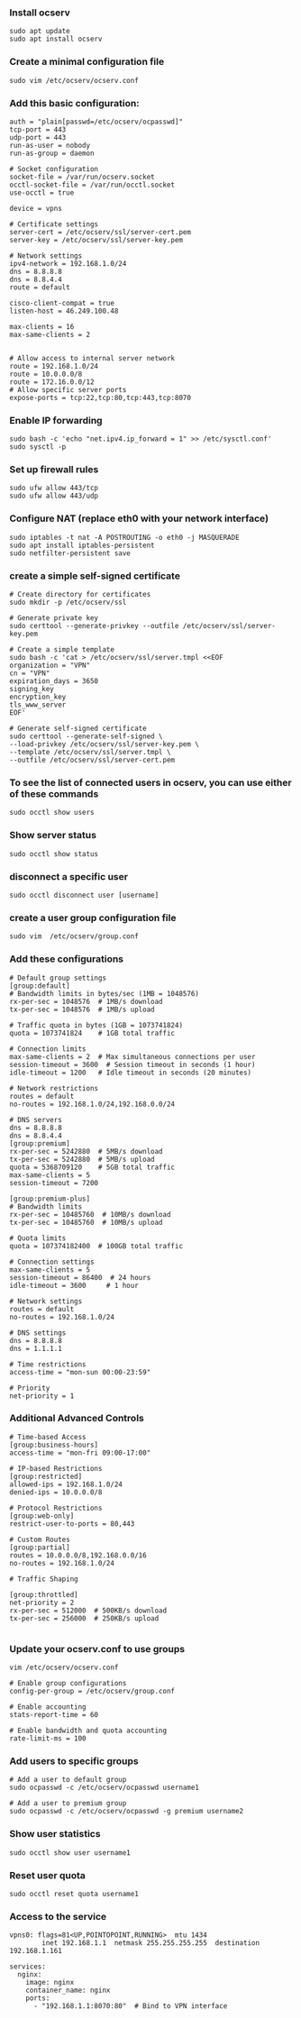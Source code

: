 ### Install ocserv
```
sudo apt update
sudo apt install ocserv
```
### Create a minimal configuration file
```
sudo vim /etc/ocserv/ocserv.conf
```
### Add this basic configuration:
```
auth = "plain[passwd=/etc/ocserv/ocpasswd]"
tcp-port = 443
udp-port = 443
run-as-user = nobody
run-as-group = daemon

# Socket configuration
socket-file = /var/run/ocserv.socket
occtl-socket-file = /var/run/occtl.socket
use-occtl = true

device = vpns

# Certificate settings
server-cert = /etc/ocserv/ssl/server-cert.pem
server-key = /etc/ocserv/ssl/server-key.pem

# Network settings
ipv4-network = 192.168.1.0/24
dns = 8.8.8.8
dns = 8.8.4.4
route = default

cisco-client-compat = true
listen-host = 46.249.100.48

max-clients = 16
max-same-clients = 2


# Allow access to internal server network
route = 192.168.1.0/24
route = 10.0.0.0/8
route = 172.16.0.0/12
# Allow specific server ports
expose-ports = tcp:22,tcp:80,tcp:443,tcp:8070
```
### Enable IP forwarding
```
sudo bash -c 'echo "net.ipv4.ip_forward = 1" >> /etc/sysctl.conf'
sudo sysctl -p
```
### Set up firewall rules
```
sudo ufw allow 443/tcp
sudo ufw allow 443/udp
```
### Configure NAT (replace eth0 with your network interface)
```
sudo iptables -t nat -A POSTROUTING -o eth0 -j MASQUERADE
sudo apt install iptables-persistent
sudo netfilter-persistent save
```
### create a simple self-signed certificate
```
# Create directory for certificates
sudo mkdir -p /etc/ocserv/ssl

# Generate private key
sudo certtool --generate-privkey --outfile /etc/ocserv/ssl/server-key.pem

# Create a simple template
sudo bash -c 'cat > /etc/ocserv/ssl/server.tmpl <<EOF
organization = "VPN"
cn = "VPN"
expiration_days = 3650
signing_key
encryption_key
tls_www_server
EOF'

# Generate self-signed certificate
sudo certtool --generate-self-signed \
--load-privkey /etc/ocserv/ssl/server-key.pem \
--template /etc/ocserv/ssl/server.tmpl \
--outfile /etc/ocserv/ssl/server-cert.pem
```
### To see the list of connected users in ocserv, you can use either of these commands
```
sudo occtl show users
```
### Show server status
```
sudo occtl show status
```
### disconnect a specific user
```
sudo occtl disconnect user [username]
```
### create a user group configuration file
```
sudo vim  /etc/ocserv/group.conf
```
### Add these configurations
```
# Default group settings
[group:default]
# Bandwidth limits in bytes/sec (1MB = 1048576)
rx-per-sec = 1048576  # 1MB/s download
tx-per-sec = 1048576  # 1MB/s upload

# Traffic quota in bytes (1GB = 1073741824)
quota = 1073741824    # 1GB total traffic

# Connection limits
max-same-clients = 2  # Max simultaneous connections per user
session-timeout = 3600  # Session timeout in seconds (1 hour)
idle-timeout = 1200   # Idle timeout in seconds (20 minutes)

# Network restrictions
routes = default
no-routes = 192.168.1.0/24,192.168.0.0/24

# DNS servers
dns = 8.8.8.8
dns = 8.8.4.4
[group:premium]
rx-per-sec = 5242880  # 5MB/s download
tx-per-sec = 5242880  # 5MB/s upload
quota = 5368709120    # 5GB total traffic
max-same-clients = 5
session-timeout = 7200

[group:premium-plus]
# Bandwidth limits
rx-per-sec = 10485760  # 10MB/s download
tx-per-sec = 10485760  # 10MB/s upload

# Quota limits
quota = 107374182400  # 100GB total traffic

# Connection settings
max-same-clients = 5
session-timeout = 86400  # 24 hours
idle-timeout = 3600     # 1 hour

# Network settings
routes = default
no-routes = 192.168.1.0/24

# DNS settings
dns = 8.8.8.8
dns = 1.1.1.1

# Time restrictions
access-time = "mon-sun 00:00-23:59"

# Priority
net-priority = 1

```
### Additional Advanced Controls
```
# Time-based Access
[group:business-hours]
access-time = "mon-fri 09:00-17:00"

# IP-based Restrictions
[group:restricted]
allowed-ips = 192.168.1.0/24
denied-ips = 10.0.0.0/8

# Protocol Restrictions
[group:web-only]
restrict-user-to-ports = 80,443

# Custom Routes
[group:partial]
routes = 10.0.0.0/8,192.168.0.0/16
no-routes = 192.168.1.0/24

# Traffic Shaping

[group:throttled]
net-priority = 2
rx-per-sec = 512000  # 500KB/s download
tx-per-sec = 256000  # 250KB/s upload


```
### Update your ocserv.conf to use groups
```
vim /etc/ocserv/ocserv.conf

# Enable group configurations
config-per-group = /etc/ocserv/group.conf

# Enable accounting
stats-report-time = 60

# Enable bandwidth and quota accounting
rate-limit-ms = 100
```
### Add users to specific groups
```
# Add a user to default group
sudo ocpasswd -c /etc/ocserv/ocpasswd username1

# Add a user to premium group
sudo ocpasswd -c /etc/ocserv/ocpasswd -g premium username2
```
### Show user statistics
```
sudo occtl show user username1
```
### Reset user quota
```
sudo occtl reset quota username1
```
### Access to the service
```
vpns0: flags=81<UP,POINTOPOINT,RUNNING>  mtu 1434
        inet 192.168.1.1  netmask 255.255.255.255  destination 192.168.1.161

services:
  nginx:
    image: nginx
    container_name: nginx
    ports:
      - "192.168.1.1:8070:80"  # Bind to VPN interface
```
